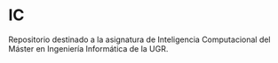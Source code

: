 # IC
Repositorio destinado a la asignatura de Inteligencia Computacional del Máster en Ingeniería Informática de la UGR.
